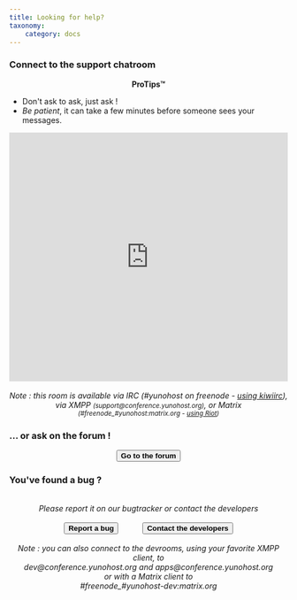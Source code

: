 ```yaml
---
title: Looking for help?
taxonomy:
    category: docs
---
```


<h3>Connect to the support chatroom</h3>
<center>
<div class="alert alert-info" markdown="1" style="max-width:700px;">
<strong>ProTips™</strong>
<ul style="text-align:left;">
<li>Don't ask to ask, just ask !</li>
<li><em>Be patient</em>, it can take a few minutes before someone sees your messages.</li>
</ul>
</div>

<iframe src="https://kiwiirc.com/client/irc.freenode.org:+6697/?nick=foobar|?&theme=mini#yunohost" style="border:0; width:100%; height:450px;"></iframe>

</br>
</br>
<em>Note : this room is available via IRC (#yunohost on freenode - <a href="https://kiwiirc.com/client/irc.freenode.org:+6697/?nick=foobar|?&theme=mini#yunohost">using kiwiirc</a>), via XMPP <small>(support@conference.yunohost.org)</small>, or Matrix <small>(#freenode_#yunohost:matrix.org - <a target="_blank" href="https://riot.im/app/#/room/#yunohost:matrix.org">using Riot</a>)</small></em>
</center>

<h3>... or ask on the forum !</h3>

<center>
<button id="goForum" type="button" class="btn btn-success" style="font-weight:bold;">
            <span class="glyphicon glyphicon-comment"></span> Go to the forum
          </button>
</center>

<h3>You've found a bug ?</h3>

<center>
<br>
<em>Please report it on our bugtracker or contact the developers</em><br><br>
<button id="goBugtracker" type="button" class="btn btn-warning" style="font-weight:bold;">
            <span class="glyphicon glyphicon-exclamation-sign"></span> Report a bug
          </button>
<button id="goDevroom" type="button" class="btn btn-warning" style="font-weight:bold; margin-left:40px">
            <span class="glyphicon glyphicon-comment"></span> Contact the developers
          </button>
</br>
</br>
<em>Note : you can also connect to the devrooms, using your favorite XMPP client, to </br>
dev@conference.yunohost.org and apps@conference.yunohost.org</br>
or with a Matrix client to</br>
#freenode_#yunohost-dev:matrix.org</em>
</center>

<script>

document.getElementById("goForum").onclick = function() {
    window.location.href = "https://forum.yunohost.org/latest";
}
document.getElementById("goBugtracker").onclick = function() {
    window.location.href = "https://github.com/yunohost/issues/issues";
}
document.getElementById("goDevroom").onclick = function() {
    window.location.href = "https://kiwiirc.com/client/irc.freenode.net/yunohost-dev";
}
</script>
